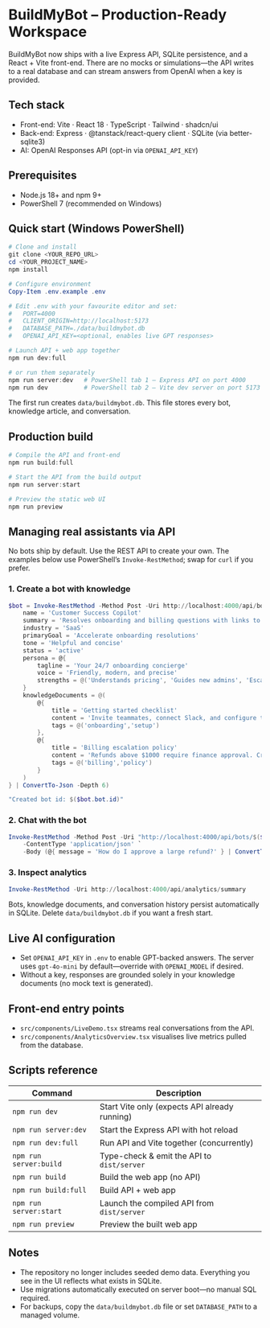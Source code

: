# BuildMyBot – Production-Ready Workspace

BuildMyBot now ships with a live Express API, SQLite persistence, and a React + Vite front-end. There are no mocks or simulations—the API writes to a real database and can stream answers from OpenAI when a key is provided.

## Tech stack

- Front-end: Vite · React 18 · TypeScript · Tailwind · shadcn/ui
- Back-end: Express · @tanstack/react-query client · SQLite (via better-sqlite3)
- AI: OpenAI Responses API (opt-in via `OPENAI_API_KEY`)

## Prerequisites

- Node.js 18+ and npm 9+
- PowerShell 7 (recommended on Windows)

## Quick start (Windows PowerShell)

```powershell
# Clone and install
git clone <YOUR_REPO_URL>
cd <YOUR_PROJECT_NAME>
npm install

# Configure environment
Copy-Item .env.example .env

# Edit .env with your favourite editor and set:
#   PORT=4000
#   CLIENT_ORIGIN=http://localhost:5173
#   DATABASE_PATH=./data/buildmybot.db
#   OPENAI_API_KEY=<optional, enables live GPT responses>

# Launch API + web app together
npm run dev:full

# or run them separately
npm run server:dev   # PowerShell tab 1 – Express API on port 4000
npm run dev          # PowerShell tab 2 – Vite dev server on port 5173
```

The first run creates `data/buildmybot.db`. This file stores every bot, knowledge article, and conversation.

## Production build

```powershell
# Compile the API and front-end
npm run build:full

# Start the API from the build output
npm run server:start

# Preview the static web UI
npm run preview
```

## Managing real assistants via API

No bots ship by default. Use the REST API to create your own. The examples below use PowerShell’s `Invoke-RestMethod`; swap for `curl` if you prefer.

### 1. Create a bot with knowledge

```powershell
$bot = Invoke-RestMethod -Method Post -Uri http://localhost:4000/api/bots -ContentType 'application/json' -Body (@{
    name = 'Customer Success Copilot'
    summary = 'Resolves onboarding and billing questions with links to verified documentation.'
    industry = 'SaaS'
    primaryGoal = 'Accelerate onboarding resolutions'
    tone = 'Helpful and concise'
    status = 'active'
    persona = @{
        tagline = 'Your 24/7 onboarding concierge'
        voice = 'Friendly, modern, and precise'
        strengths = @('Understands pricing', 'Guides new admins', 'Escalates high-risk conversations')
    }
    knowledgeDocuments = @(
        @{
            title = 'Getting started checklist'
            content = 'Invite teammates, connect Slack, and configure the billing webhook before launch.'
            tags = @('onboarding','setup')
        },
        @{
            title = 'Billing escalation policy'
            content = 'Refunds above $1000 require finance approval. Create Jira ticket in project BILLING.'
            tags = @('billing','policy')
        }
    )
} | ConvertTo-Json -Depth 6)

"Created bot id: $($bot.bot.id)"
```

### 2. Chat with the bot

```powershell
Invoke-RestMethod -Method Post -Uri "http://localhost:4000/api/bots/$($bot.bot.id)/conversation" `
    -ContentType 'application/json' `
    -Body (@{ message = 'How do I approve a large refund?' } | ConvertTo-Json)
```

### 3. Inspect analytics

```powershell
Invoke-RestMethod -Uri http://localhost:4000/api/analytics/summary
```

Bots, knowledge documents, and conversation history persist automatically in SQLite. Delete `data/buildmybot.db` if you want a fresh start.

## Live AI configuration

- Set `OPENAI_API_KEY` in `.env` to enable GPT-backed answers. The server uses `gpt-4o-mini` by default—override with `OPENAI_MODEL` if desired.
- Without a key, responses are grounded solely in your knowledge documents (no mock text is generated).

## Front-end entry points

- `src/components/LiveDemo.tsx` streams real conversations from the API.
- `src/components/AnalyticsOverview.tsx` visualises live metrics pulled from the database.

## Scripts reference

| Command | Description |
| --- | --- |
| `npm run dev` | Start Vite only (expects API already running) |
| `npm run server:dev` | Start the Express API with hot reload |
| `npm run dev:full` | Run API and Vite together (concurrently) |
| `npm run server:build` | Type-check & emit the API to `dist/server` |
| `npm run build` | Build the web app (no API) |
| `npm run build:full` | Build API + web app |
| `npm run server:start` | Launch the compiled API from `dist/server` |
| `npm run preview` | Preview the built web app |

## Notes

- The repository no longer includes seeded demo data. Everything you see in the UI reflects what exists in SQLite.
- Use migrations automatically executed on server boot—no manual SQL required.
- For backups, copy the `data/buildmybot.db` file or set `DATABASE_PATH` to a managed volume.
